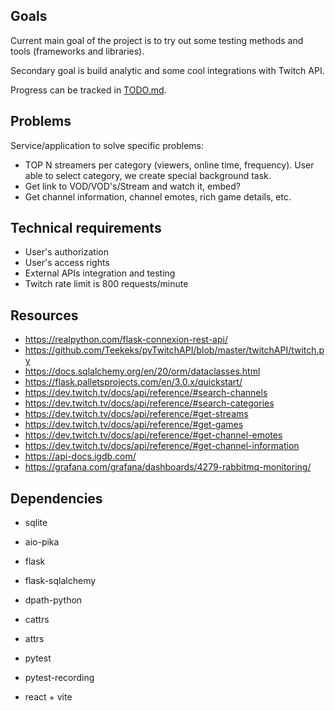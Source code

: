 ## Goals

Current main goal of the project is to try out some testing methods and tools
(frameworks and libraries).

Secondary goal is build analytic and some cool integrations with Twitch API.

Progress can be tracked in [TODO.md](TODO.md).

## Problems

Service/application to solve specific problems:

- TOP N streamers per category (viewers, online time, frequency). User able to
select category, we create special background task.
- Get link to VOD/VOD's/Stream and watch it, embed?
- Get channel information, channel emotes, rich game details, etc.

## Technical requirements

- User's authorization
- User's access rights
- External APIs integration and testing
- Twitch rate limit is 800 requests/minute

## Resources

- https://realpython.com/flask-connexion-rest-api/
- https://github.com/Teekeks/pyTwitchAPI/blob/master/twitchAPI/twitch.py
- https://docs.sqlalchemy.org/en/20/orm/dataclasses.html
- https://flask.palletsprojects.com/en/3.0.x/quickstart/
- https://dev.twitch.tv/docs/api/reference/#search-channels
- https://dev.twitch.tv/docs/api/reference/#search-categories
- https://dev.twitch.tv/docs/api/reference/#get-streams
- https://dev.twitch.tv/docs/api/reference/#get-games
- https://dev.twitch.tv/docs/api/reference/#get-channel-emotes
- https://dev.twitch.tv/docs/api/reference/#get-channel-information
- https://api-docs.igdb.com/
- https://grafana.com/grafana/dashboards/4279-rabbitmq-monitoring/

## Dependencies

- sqlite

- aio-pika
- flask
- flask-sqlalchemy
- dpath-python
- cattrs
- attrs
- pytest
- pytest-recording

- react + vite
